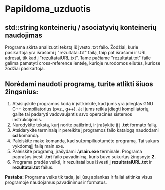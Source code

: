 # Papildoma_uzduotis

## std::string konteinerių / asociatyvių konteinerių naudojimas

Programa skirta analizuoti tekstą iš įvesto .txt failo. Žodžiai, kurie pasikartoja yra išrašomi į "rezultatai.txt" failą, taip pat išrašomi ir URL adresai, tik kad į "rezultataiURL.txt".
Tame pačiame "rezultatai.txt" faile galima pamatyti cross-reference lentelę, kurioje nurodomos eilutės, kuriose žodžiai pasikartoja.


## Norėdami naudoti programą, turite atlikti šiuos žingsnius:

1. Atsisiųskite programos kodą ir įsitikinkite, kad jums yra įdiegtas GNU C++ kompiliatorius (pvz., g++). Jei jums reikia įdiegti kompiliatorių, galite tai padaryti vadovaujantis savo operacinės sistemos instrukcijomis.
2. Nurodykite tekstą, kurį norite patikrinti, ir įrašykite jį į **.txt** formato failą.
3. Atsidarykite terminalą ir pereikite į programos failo katalogą naudodami **cd** komandą.
4. Paleiskite make komandą, kad sukompiliuotumėte programą. Tai sukurs vykdomąjį failą main.exe.
5. Paleiskite programą, įrašydami **.\main.exe** terminale. Programa paprašys įvesti **.txt** failo pavadinimą, kuris buvo sukurtas žingsnyje **2.**
6. Programa pradės veikti, ir rezultatai bus išvesti į **rezultataiURL.txt** ir **rezultatai.txt** failus.

**Pastaba:** Programa veiks tik tada, jei jūsų aplankas ir failai atitinka visus programoje naudojamus pavadinimus ir formatus.
